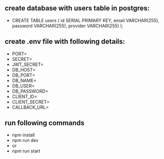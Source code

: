 ## create database with users table in postgres:

- CREATE TABLE users (
  id SERIAL PRIMARY KEY,
  email VARCHAR(255),
  password VARCHAR(255),
  provider VARCHAR(255)
  );

## create .env file with following details:

- PORT=
- SECRET=
- JWT_SECRET=
- DB_HOST=
- DB_PORT=
- DB_NAME=
- DB_USER=
- DB_PASSWORD=
- CLIENT_ID=
- CLIENT_SECRET=
- CALLBACK_URL=

## run following commands

- npm install
- npm run dev
- or
- npm run start
